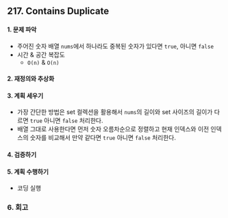 ## 217. Contains Duplicate 
#### 1. 문제 파악
- 주어진 숫자 배열 `nums`에서 하나라도 중복된 숫자가 있다면 `true`, 아니면 `false`
- 시간 & 공간 복잡도
  - `O(n)` & `O(n)`
#### 2. 재정의와 추상화
#### 3. 계획 세우기
- 가장 간단한 방법은 set 컬렉션을 활용해서 `nums`의 길이와 set 사이즈의 길이가 다르면 `true` 아니면 `false` 처리한다.
- 배열 그대로 사용한다면 먼저 숫자 오름차순으로 정렬하고 현재 인덱스와 이전 인덱스의 숫자를 비교해서 만약 같다면 `true` 아니면 `false` 처리한다.
#### 4. 검증하기
#### 5. 계획 수행하기
- 코딩 실행

### 6. 회고
